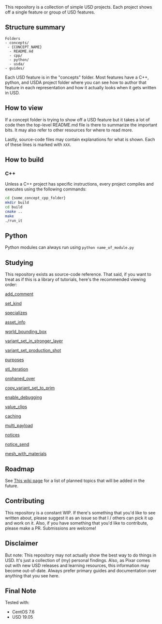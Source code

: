 This repository is a collection of simple USD projects. Each project
shows off a single feature or group of USD features.


## Structure summary

```
Folders
- concepts/
 - {CONCEPT_NAME}
  - README.md
  - cpp/
  - python/
  - usda/
- guides/
```

Each USD feature is in the "concepts" folder. Most features have a C++,
python, and USDA project folder where you can see how to author that
feature in each representation and how it actually looks when it gets
written in USD.


## How to view
If a concept folder is trying to show off a USD feature but it takes a
lot of code then the top-level README.md file is there to summarize the
important bits. It may also refer to other resources for where to read
more.

Lastly, source-code files may contain explanations for what is shown.
Each of these lines is marked with `XXX`.


## How to build
### C++
Unless a C++ project has specific instructions, every project compiles
and executes using the following commands:

```bash
cd {some_concept_cpp_folder}
mkdir build
cd build
cmake ..
make
./run_it
```

## Python
Python modules can always run using `python name_of_module.py`


## Studying
This repository exists as source-code reference. That said, if you want
to treat as if this is a library of tutorials, here's the recommended
viewing order:

[add_comment](concepts/add_comment)

[set_kind](concepts/set_kind)

[specializes](concepts/specializes)

[asset_info](concepts/asset_info)

[world_bounding_box](concepts/world_bounding_box)

[variant_set_in_stronger_layer](concepts/variant_set_in_stronger_layer)

[variant_set_production_shot](concepts/variant_set_production_shot)

[purposes](concepts/purposes)

[stl_iteration](concepts/stl_iteration)

[orphaned_over](concepts/orphaned_over)

[copy_variant_set_to_prim](concepts/copy_variant_set_to_prim)

[enable_debugging](concepts/enable_debugging)

[value_clips](concepts/value_clips)

[caching](concepts/caching)

[multi_payload](concepts/multi_payload)

[notices](concepts/notices)

[notice_send](concepts/notice_send)

[mesh_with_materials](concepts/mesh_with_materials)


## Roadmap
See [This wiki page](https://github.com/ColinKennedy/USD-Cookbook/wiki/road-map)
for a list of planned topics that will be added in the future.


## Contributing
This repository is a constant WIP. If there's something that you'd like
to see written about, please suggest it as an issue so that I / others
can pick it up and work on it. Also, if you have something that you'd
like to contribute, please make a PR. Submissions are welcome!


## Disclaimer
But note: This repository may not actually show the best way to do
things in USD. It's just a collection of (my) personal findings. Also,
as Pixar comes out with new USD releases and learning resources, this
information may become out-of-date. Always prefer primary guides and
documentation over anything that you see here.


## Final Note
Tested with:
- CentOS 7.6
- USD 19.05

